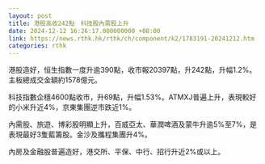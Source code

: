 ```yaml
---
layout: post
title: 港股高收242點　科技股內需股上升
date: 2024-12-12 16:26:17.000000000 +08:00
link: https://news.rthk.hk/rthk/ch/component/k2/1783191-20241212.htm
categories: rthk
---
```


港股造好，恒生指數一度升逾390點，收市報20397點，升242點，升幅1.2%。主板總成交金額約1578億元。

科技指數企穩4600點收市，升69點，升幅1.53%。ATMXJ普遍上升，表現較好的小米升近4%，京東集團逆市跌近1%。

內需股、旅遊、博彩股明顯上升，百威亞太、華潤啤酒及蒙牛升逾5%至7%，是表現最好3隻藍籌股。金沙及攜程集團升4%。

內房及金融股普遍造好，港交所、平保、中行、招行升近2%或以上。
